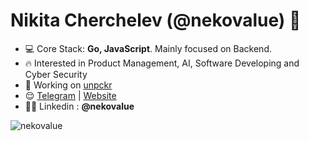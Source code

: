 <h1 align="left">Nikita Cherchelev (@nekovalue) 👋</h1>

- 💻 Core Stack: **Go, JavaScript**. Mainly focused on Backend.
- 🔥 Interested in Product Management, AI, Software Developing and Cyber Security
- 🚀 Working on <a href="https://github.com/nekovalue/unpckr" target="blank">unpckr</a>
- 😌 <a href="https://t.me/nekovalue"  target="blank">Telegram</a> | <a href="https://nekovalue.com/"  target="blank">Website</a>
- 👨‍💻 Linkedin : **@nekovalue**

<p>&nbsp;<img align="left" src="https://github-readme-stats.vercel.app/api?username=nekovalue&show_icons=true&hide_title=true&count_private=true&theme=gotham" alt="nekovalue" /></p>
